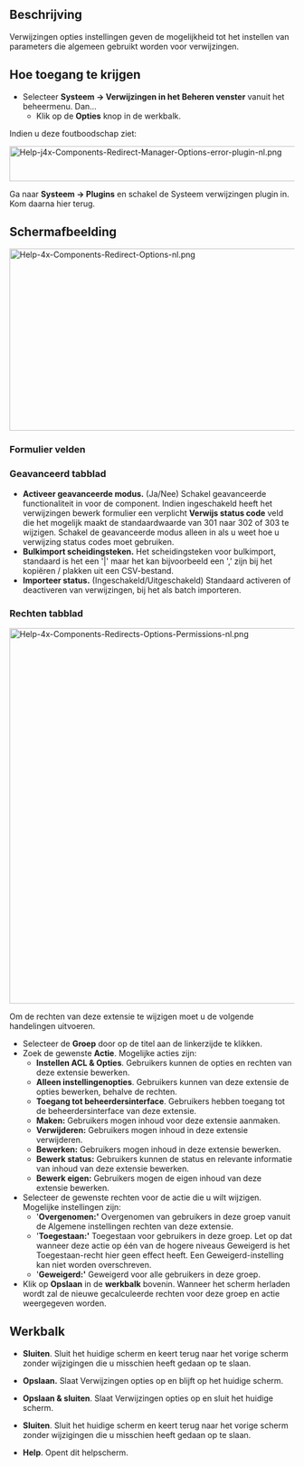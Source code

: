 <!-- Filename: Help4.x:Redirect:_Options / Display title: Verwijzingen: Opties -->

## Beschrijving

Verwijzingen opties instellingen geven de mogelijkheid tot het instellen
van parameters die algemeen gebruikt worden voor verwijzingen.

## Hoe toegang te krijgen

- Selecteer **Systeem **→** Verwijzingen in het Beheren venster** vanuit
  het beheermenu. Dan...
  - Klik op de **Opties** knop in de werkbalk.

Indien u deze foutboodschap ziet:

<img
src="https://docs.joomla.org/images/7/7f/Help-j4x-Components-Redirect-Manager-Options-error-plugin-nl.png"
decoding="async" data-file-width="927" data-file-height="62" width="927"
height="62"
alt="Help-j4x-Components-Redirect-Manager-Options-error-plugin-nl.png" />

Ga naar **Systeem **→** Plugins** en schakel de Systeem verwijzingen
plugin in. Kom daarna hier terug.

## Schermafbeelding

<img
src="https://docs.joomla.org/images/thumb/b/b6/Help-4x-Components-Redirect-Options-nl.png/800px-Help-4x-Components-Redirect-Options-nl.png"
decoding="async"
srcset="https://docs.joomla.org/images/b/b6/Help-4x-Components-Redirect-Options-nl.png 1.5x"
data-file-width="1170" data-file-height="471" width="800" height="322"
alt="Help-4x-Components-Redirect-Options-nl.png" />

### Formulier velden

### Geavanceerd tabblad

- **Activeer geavanceerde modus.** (Ja/Nee) Schakel geavanceerde
  functionaliteit in voor de component. Indien ingeschakeld heeft het
  verwijzingen bewerk formulier een verplicht **Verwijs status code**
  veld die het mogelijk maakt de standaardwaarde van 301 naar 302 of 303
  te wijzigen. Schakel de geavanceerde modus alleen in als u weet hoe u
  verwijzing status codes moet gebruiken.
- **Bulkimport scheidingsteken.** Het scheidingsteken voor bulkimport,
  standaard is het een '\|' maar het kan bijvoorbeeld een ',' zijn bij
  het kopiëren / plakken uit een CSV-bestand.
- **Importeer status.** (Ingeschakeld/Uitgeschakeld) Standaard activeren
  of deactiveren van verwijzingen, bij het als batch importeren.

### Rechten tabblad

<img
src="https://docs.joomla.org/images/e/e4/Help-4x-Components-Redirects-Options-Permissions-nl.png"
decoding="async" data-file-width="689" data-file-height="664"
width="689" height="664"
alt="Help-4x-Components-Redirects-Options-Permissions-nl.png" />

Om de rechten van deze extensie te wijzigen moet u de volgende
handelingen uitvoeren.

- Selecteer de **Groep** door op de titel aan de linkerzijde te klikken.
- Zoek de gewenste **Actie**. Mogelijke acties zijn:
  - **Instellen ACL & Opties**. Gebruikers kunnen de opties en rechten
    van deze extensie bewerken.
  - **Alleen instellingenopties**. Gebruikers kunnen van deze extensie
    de opties bewerken, behalve de rechten.
  - **Toegang tot beheerdersinterface**. Gebruikers hebben toegang tot
    de beheerdersinterface van deze extensie.
  - **Maken:** Gebruikers mogen inhoud voor deze extensie aanmaken.
  - **Verwijderen:** Gebruikers mogen inhoud in deze extensie
    verwijderen.
  - **Bewerken:** Gebruikers mogen inhoud in deze extensie bewerken.
  - **Bewerk status:** Gebruikers kunnen de status en relevante
    informatie van inhoud van deze extensie bewerken.
  - **Bewerk eigen:** Gebruikers mogen de eigen inhoud van deze extensie
    bewerken.
- Selecteer de gewenste rechten voor de actie die u wilt wijzigen.
  Mogelijke instellingen zijn:
  - '**Overgenomen:'** Overgenomen van gebruikers in deze groep vanuit
    de Algemene instellingen rechten van deze extensie.
  - '**Toegestaan:'** Toegestaan voor gebruikers in deze groep. Let op
    dat wanneer deze actie op één van de hogere niveaus Geweigerd is het
    Toegestaan-recht hier geen effect heeft. Een Geweigerd-instelling
    kan niet worden overschreven.
  - '**Geweigerd:'** Geweigerd voor alle gebruikers in deze groep.
- Klik op **Opslaan** in de **werkbalk** bovenin. Wanneer het scherm
  herladen wordt zal de nieuwe gecalculeerde rechten voor deze groep en
  actie weergegeven worden.

## Werkbalk

- **Sluiten**. Sluit het huidige scherm en keert terug naar het vorige
  scherm zonder wijzigingen die u misschien heeft gedaan op te slaan.

<!-- -->

- **Opslaan.** Slaat Verwijzingen opties op en blijft op het huidige
  scherm.

<!-- -->

- **Opslaan & sluiten**. Slaat Verwijzingen opties op en sluit het
  huidige scherm.

<!-- -->

- **Sluiten**. Sluit het huidige scherm en keert terug naar het vorige
  scherm zonder wijzigingen die u misschien heeft gedaan op te slaan.

<!-- -->

- **Help**. Opent dit helpscherm.

